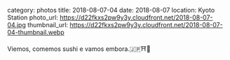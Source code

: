 category: photos 
title: 2018-08-07-04
date: 2018-08-07
location: Kyoto Station
photo_url: https://d22fkxs2pw9y3y.cloudfront.net/2018-08-07-04.jpg
thumbnail_url: https://d22fkxs2pw9y3y.cloudfront.net/2018-08-07-04-thumbnail.webp

Viemos, comemos sushi e vamos embora.🇯🇵⛩🍣    